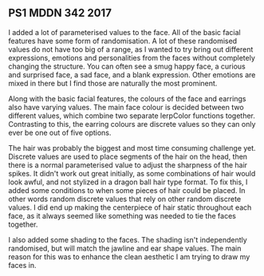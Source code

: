 ## PS1 MDDN 342 2017

I added a lot of parameterised values to the face. All of the basic facial features have some form of randomisation. A lot of these randomised values do not have too big of a range, as I wanted to try bring out different expressions, emotions and personalities from the faces without completely changing the structure. You can often see a smug happy face, a curious and surprised face, a sad face, and a blank expression. Other emotions are mixed in there but I find those are naturally the most prominent. 

Along with the basic facial features, the colours of the face and earrings also have varying values.  The main face colour is decided between two different values, which combine two separate lerpColor functions together. Contrasting to this, the earring colours are discrete values so they can only ever be one out of five options. 

The hair was probably the biggest and most time consuming challenge yet. Discrete values are used to place segments of the hair on the head, then there is a normal parameterised value to adjust the sharpness of the hair spikes.  It didn't work out great initially, as some combinations of hair would look awful, and not stylized in a dragon ball hair type format. To fix this, I added some conditions to when some pieces of hair could be placed. In other words random discrete values that rely on other random discrete values. I did end up making the centerpiece of hair static throughout each face, as it always seemed like something was needed to tie the faces together.

I also added some shading to the faces. The shading isn't independently randomised, but will match the jawline and ear shape values. The main reason for this was to enhance the clean aesthetic I am trying to draw my faces in.


